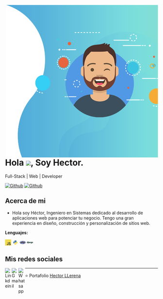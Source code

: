 <img align="right" width="500" height="500" src="https://github.com/hllerenaa/hllerenaa/blob/master/img/home-banner-bg.png">


# Hola <img src="https://github.com/thomasbnt/thomasbnt/blob/me/hi.gif" width="25px">, Soy Hector.

Full-Stack | Web | Developer

[![Github](https://img.shields.io/github/followers/hllerenaa?style=social)](https://github.com/hllerenaa)
[![Github](https://img.shields.io/github/last-commit/hllerenaa/hllerenaa)](https://github.com/hllerenaa/hllerenaa)


## Acerca de mi

- Hola soy Héctor, Ingeniero en Sistemas dedicado al desarrollo de aplicaciones web para potenciar tu negocio. Tengo una gran experiencia en diseño, construcción y personalización de sitios web.

**Lenguajes:**  

<code><img height="20" src="https://raw.githubusercontent.com/github/explore/80688e429a7d4ef2fca1e82350fe8e3517d3494d/topics/javascript/javascript.png"></code>
<code><img height="20" src="https://raw.githubusercontent.com/github/explore/80688e429a7d4ef2fca1e82350fe8e3517d3494d/topics/python/python.png"></code>
<code><img height="20" src="https://raw.githubusercontent.com/github/explore/80688e429a7d4ef2fca1e82350fe8e3517d3494d/topics/php/php.png"></code>
<code><img height="20" src="https://raw.githubusercontent.com/github/explore/80688e429a7d4ef2fca1e82350fe8e3517d3494d/topics/django/django.png"></code>

## Mis redes sociales

<a href="https://www.linkedin.com/in/hector-llerena-aguilera-465b3a13b/">
  <img align="left" alt="Linkdein" width="22px" src="https://cdn.jsdelivr.net/npm/simple-icons@v3/icons/linkedin.svg" />
</a>
<a href="mailto:hllerenaa1h@gmail.com">
  <img align="left" alt="Gmail" width="22px" src="https://img.icons8.com/fluent/48/000000/gmail.png"/>
</a>
<a href="https://api.whatsapp.com/send?phone=59399863952&text=Hola%20Hector,%20quisiera%20consultar%20">
  <img align="left" alt="Whatsapp" width="22px" src="https://img.icons8.com/android/24/000000/whatsapp.png"/>
</a>

---
⭐️ Portafolio [Hector LLerena](https://solucionados.live)
